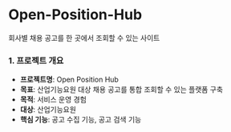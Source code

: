 # Open-Position-Hub
회사별 채용 공고를 한 곳에서 조회할 수 있는 사이트


### 1. 프로젝트 개요
- **프로젝트명**: Open Position Hub
- **목표**: 산업기능요원 대상 채용 공고를 통합 조회할 수 있는 플랫폼 구축
- **목적**: 서비스 운영 경험
- **대상**: 산업기능요원
- **핵심 기능**: 공고 수집 기능, 공고 검색 기능
